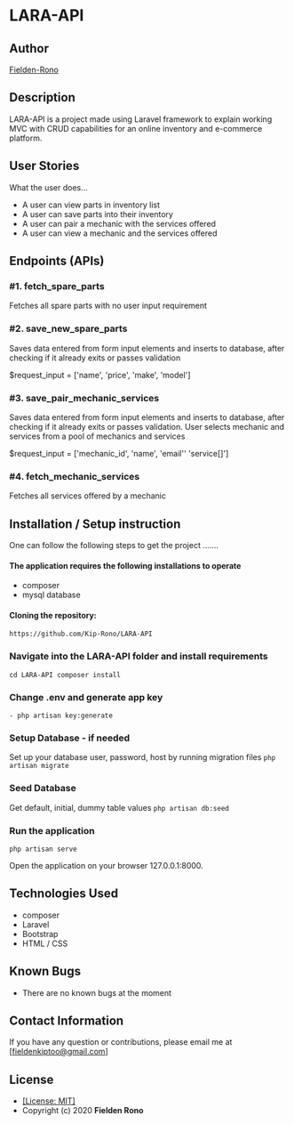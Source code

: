 # LARA-API
## Author
[Fielden-Rono](https://github.com/Kip-Rono)

## Description
LARA-API is a project made using Laravel framework to explain working MVC with CRUD capabilities
for an online inventory and e-commerce platform.


## User Stories
What the user does...
* A user can view parts in inventory list
* A user can save parts into their inventory
* A user can pair a mechanic with the services offered
* A user can view a mechanic and the services offered

## Endpoints (APIs)
### #1. fetch_spare_parts
Fetches all spare parts with no user input requirement

### #2. save_new_spare_parts
Saves data entered from form input elements and inserts to database, 
after checking if it already exits or passes validation

$request_input = ['name', 'price', 'make', 'model']

### #3. save_pair_mechanic_services
Saves data entered from form input elements and inserts to database, 
after checking if it already exits or passes validation.
User selects mechanic and services from a pool of mechanics and services

$request_input = ['mechanic_id', 'name', 'email'' 'service[]']

### #4. fetch_mechanic_services
Fetches all services offered by a mechanic

## Installation / Setup instruction
One can follow the following steps to get the project .......
#### The application requires the following installations to operate
* composer
* mysql database

#### Cloning the repository:
```https://github.com/Kip-Rono/LARA-API```

### Navigate into the LARA-API folder and install requirements
```cd LARA-API composer install  ```

### Change .env and generate app key
```- php artisan key:generate ```

### Setup Database - if needed
Set up your database user, password, host by running migration files
```php artisan migrate```

### Seed Database
Get default, initial, dummy table values
```php artisan db:seed```

### Run the application
```php artisan serve ```

Open the application on your browser 127.0.0.1:8000.

## Technologies Used

* composer
* Laravel
* Bootstrap
* HTML / CSS

## Known Bugs
* There are no known bugs at the moment

## Contact Information

If you have any question or contributions, please email me at [fieldenkiptoo@gmail.com]

## License
* [[License: MIT]](LICENCE.md)
* Copyright (c) 2020 **Fielden Rono**
